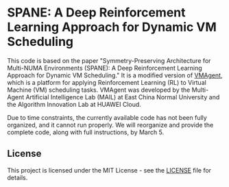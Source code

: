 # SPANE: A Deep Reinforcement Learning Approach for Dynamic VM Scheduling

This code is based on the paper "Symmetry-Preserving Architecture for Multi-NUMA Environments (SPANE): A Deep Reinforcement Learning Approach for Dynamic VM Scheduling." It is a modified version of [VMAgent](https://github.com/mail-ecnu/VMAgent), which is a platform for applying Reinforcement Learning (RL) to Virtual Machine (VM) scheduling tasks. VMAgent was developed by the Multi-Agent Artificial Intelligence Lab (MAIL) at East China Normal University and the Algorithm Innovation Lab at HUAWEI Cloud.

Due to time constraints, the currently available code has not been fully organized, and it cannot run properly. We will reorganize and provide the complete code, along with full instructions, by March 5.


## License
This project is licensed under the MIT License - see the [LICENSE](./LICENSE) file for details.
